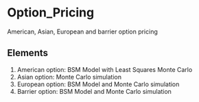 # Option_Pricing
American, Asian, European and barrier option pricing

## Elements
1. American option: BSM Model with Least Squares Monte Carlo
2. Asian option: Monte Carlo simulation
3. European option: BSM Model and Monte Carlo simulation
4. Barrier option: BSM Model and Monte Carlo simulation
